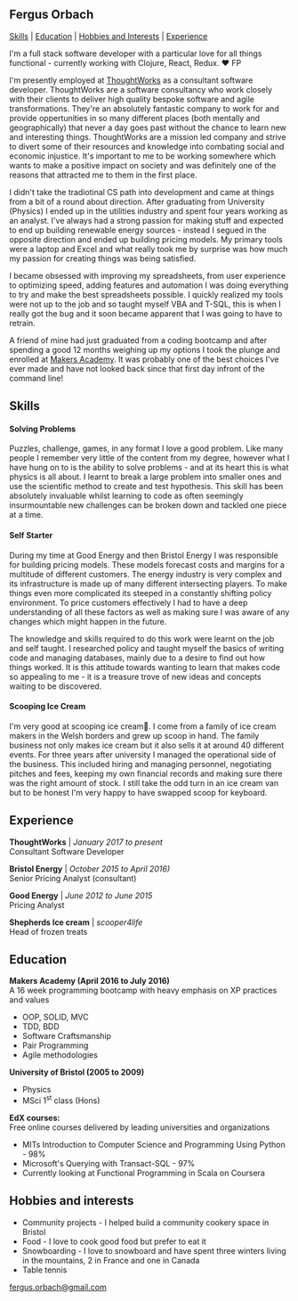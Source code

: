 ## Fergus Orbach

[Skills](#skills) | [Education](#education) | [Hobbies and Interests](#hobbies) | [Experience](#experience)

I'm a full stack software developer with a particular love for all things functional - currently working with Clojure, React, Redux. :heart: FP

I'm presently employed at [ThoughtWorks](www.thoughtworks.com) as a consultant software developer. ThoughtWorks are a software consultancy who work closely with their clients to deliver high quality bespoke software and agile transformations. They're an absolutely fantastic company to work for and provide oppertunities in so many different places (both mentally and geographically) that never a day goes past without the chance to learn new and interesting things. ThoughtWorks are a mission led company and strive to divert some of their resources and knowledge into combating social and economic injustice. It's important to me to be working somewhere which wants to make a positive impact on society and was definitely one of the reasons that attracted me to them in the first place.

I didn't take the tradiotinal CS path into development and came at things from a bit of a round about direction. After graduating from University (Physics) I ended up in the utilities industry and spent four years working as an analyst. I've always had a strong passion for making stuff and expected to end up building renewable energy sources - instead I segued in the opposite direction and ended up building pricing models. My primary tools were a laptop and Excel and what really took me by surprise was how much my passion for creating things was being satisfied.

I became obsessed with improving my spreadsheets, from user experience to optimizing speed, adding features and automation I was doing everything to try and make the best spreadsheets possible. I quickly realized my tools were not up to the job and so taught myself VBA and T-SQL, this is when I really got the bug and it soon became apparent that I was going to have to retrain. 

A friend of mine had just graduated from a coding bootcamp and after spending a good 12 months weighing up my options I took the plunge and enrolled at [Makers Academy](www.makersacademy.com). It was probably one of the best choices I've ever made and have not looked back since that first day infront of the command line!

## Skills

#### Solving Problems

Puzzles, challenge, games, in any format I love a good problem. Like many people I remember very little of the content from my degree, however what I have hung on to is the ability to solve problems - and at its heart this is what physics is all about. I learnt to break a large problem into smaller ones and use the scientific method to create and test hypothesis. This skill has been absolutely invaluable whilst learning to code as often seemingly insurmountable new challenges can be broken down and tackled one piece at a time.

#### Self Starter

During my time at Good Energy and then Bristol Energy I was responsible for building pricing models. These models forecast costs and margins for a multitude of different customers. The energy industry is very complex and its infrastructure is made up of many different intersecting players. To make things even more complicated its steeped in a constantly shifting policy environment. To price customers effectively I had to have a deep understanding of all these factors as well as making sure I was aware of any changes which might happen in the future.

The knowledge and skills required to do this work were learnt on the job and self taught. I researched policy and taught myself the basics of writing code and managing databases, mainly due to a desire to find out how things worked. It is this attitude towards wanting to learn that makes code so appealing to me - it is a treasure trove of new ideas and concepts waiting to be discovered.


#### Scooping Ice Cream

I'm very good at scooping ice cream:icecream:. I come from a family of ice cream makers in the Welsh borders and grew up scoop in hand. The family business not only makes ice cream but it also sells it at around 40 different events. For three years after university I managed the operational side of the business. This included hiring and managing personnel, negotiating pitches and fees, keeping my own financial records and making sure there was the right amount of stock. I still take the odd turn in an ice cream van but to be honest I'm very happy to have swapped scoop for keyboard.

## Experience

**ThoughtWorks** | *January 2017 to present*              
Consultant Software Developer

**Bristol Energy** | *October 2015 to April 2016)*   
Senior Pricing Analyst (consultant)

**Good Energy** | *June 2012 to June 2015*   
Pricing Analyst

**Shepherds Ice cream** | *scooper4life*   
Head of frozen treats

## Education

**Makers Academy (April 2016 to July 2016)**   
A 16 week programming bootcamp with heavy emphasis on XP practices and values

- OOP, SOLID, MVC
- TDD, BDD
- Software Craftsmanship
- Pair Programming
- Agile methodologies

**University of Bristol (2005 to 2009)**
- Physics
- MSci 1<sup>st</sup> class (Hons)

**EdX courses:**  
Free online courses delivered by leading universities and organizations

- MITs Introduction to Computer Science and Programming Using Python - 98%
- Microsoft's Querying with Transact-SQL - 97%
- Currently looking at Functional Programming in Scala on Coursera


## Hobbies and interests
- Community projects - I helped build a community cookery space in Bristol
- Food - I love to cook good food but prefer to eat it
- Snowboarding - I love to snowboard and have spent three winters living in the mountains, 2 in France and one in Canada
- Table tennis

[fergus.orbach@gmail.com](fergus.orbach@gmail.com)
